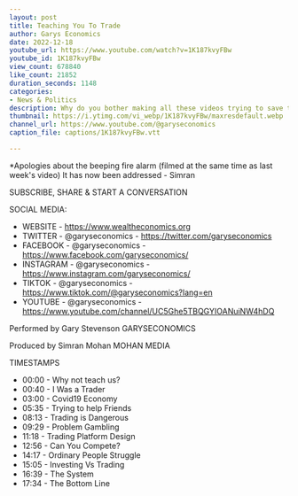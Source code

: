```yaml
---
layout: post
title: Teaching You To Trade
author: Garys Economics
date: 2022-12-18
youtube_url: https://www.youtube.com/watch?v=1K187kvyFBw
youtube_id: 1K187kvyFBw
view_count: 678840
like_count: 21852
duration_seconds: 1148
categories:
- News & Politics
description: Why do you bother making all these videos trying to save the economy? if you're such a good trader why don't you just teach us all to trade and then we could all be millionaires...
thumbnail: https://i.ytimg.com/vi_webp/1K187kvyFBw/maxresdefault.webp
channel_url: https://www.youtube.com/@garyseconomics
caption_file: captions/1K187kvyFBw.vtt

---
```


*Apologies about the beeping fire alarm (filmed at the same time as last week's video) It has now been addressed - Simran


SUBSCRIBE, SHARE & START A CONVERSATION


SOCIAL MEDIA:
- WEBSITE - https://www.wealtheconomics.org
- TWITTER - @garyseconomics - https://twitter.com/garyseconomics
- FACEBOOK - @garyseconomics - https://www.facebook.com/garyseconomics/
- INSTAGRAM - @garyseconomics - https://www.instagram.com/garyseconomics/
- TIKTOK - @garyseconomics - https://www.tiktok.com/@garyseconomics?lang=en
- YOUTUBE - @garyseconomics - https://www.youtube.com/channel/UC5Ghe5TBQGYIOANuiNW4hDQ


Performed by Gary Stevenson
GARYSECONOMICS


Produced by Simran Mohan
MOHAN MEDIA


TIMESTAMPS
- 00:00 - Why not teach us?
- 00:40 - I Was a Trader
- 03:00 - Covid19 Economy
- 05:35 - Trying to help Friends
- 08:13 - Trading is Dangerous
- 09:29 - Problem Gambling
- 11:18 - Trading Platform Design
- 12:56 - Can You Compete?
- 14:17 - Ordinary People Struggle
- 15:05 - Investing Vs Trading
- 16:39 - The System
- 17:34 - The Bottom Line
